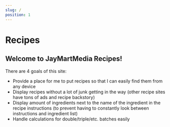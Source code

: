 ```yaml
---
slug: /
position: 1
---
```


# Recipes

## Welcome to JayMartMedia Recipes!

There are 4 goals of this site:
- Provide a place for me to put recipes so that I can easily find them from any device
- Display recipes without a lot of junk getting in the way (other recipe sites have tons of ads and recipe backstory)
- Display amount of ingredients next to the name of the ingredient in the recipe instructions (to prevent having to constantly look between instructions and ingredient list)
- Handle calculations for double/triple/etc. batches easily